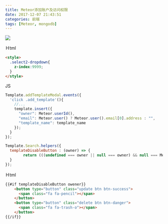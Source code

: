 ```yaml
---
title: Meteor添加账户及访问权限
date: 2017-12-07 21:43:51
categories: 前端
tags: [Meteor, mongodb]	
---
```


![](https://cdn-images-1.medium.com/max/980/1*TWMx_EwfdYI3taqaXsuLVQ.png)

<!-- more -->

Ｈtml

```html
<style>
  .select2-dropdown{
    z-index:9999;
  }
</style>
```
JS

```javascript
Template.addTemplateModal.events({
  'click .add_template'(){
    //...
    template.insert({
      "owner": Meteor.userId(),
      "email": Meteor.user() ? Meteor.user().email[0].address : "",
      "template_name": template_name
    });
  }
});
```
```javascript
Template.Search.helpers({
  templateDisableButton : (owner) => {
    	return (((undefined === owner || null === owner) && null === Meteor.userId()) || owner === Meteor.userId()) ;
  }
});
```

Ｈtml

```html
{{#if templateDisableButton owener}}
	<button type="button" class="update btn btn-success">
      <span class="fa fa-pencil"></span>
	</button>
	<button type="button" class="delete btn btn-danger">
      <span class="fa fa-trash-o"></span>
	</button>
{{/if}}
```



